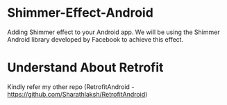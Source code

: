 # Shimmer-Effect-Android
Adding Shimmer effect to your Android app. We will be using the Shimmer Android library developed by Facebook to achieve this effect.

# Understand About Retrofit
Kindly refer my other repo (RetrofitAndroid -https://github.com/Sharathlaksh/RetrofitAndroid)

